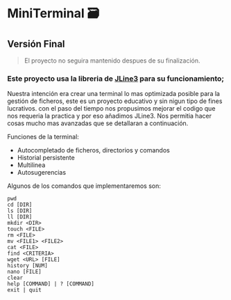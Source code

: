 # MiniTerminal 🗃️
## Versión Final

> El proyecto no seguira mantenido despues de su finalización.

### Este proyecto usa la libreria de  [JLine3](https://github.com/jline/jline3) para su funcionamiento;

Nuestra intención era crear una terminal lo mas optimizada posible para la gestión de ficheros, este es un proyecto educativo y sin nigun tipo de fines lucrativos. con el paso del tiempo nos propusimos mejorar el codigo que nos requeria la practica y por eso añadimos JLine3. Nos permitia hacer cosas mucho mas avanzadas que se detallaran a continuación.

Funciones de la terminal:
- Autocompletado de ficheros, directorios y comandos
- Historial persistente
- Multilinea
- Autosugerencias

Algunos de los comandos que implementaremos son:
```
pwd
cd [DIR]
ls [DIR]
ll [DIR]
mkdir <DIR>
touch <FILE>
rm <FILE>
mv <FILE1> <FILE2>
cat <FILE>
find <CRITERIA>
wget <URL> [FILE]
history [NUM]
nano [FILE]
clear
help [COMMAND] | ? [COMMAND]
exit | quit
```
